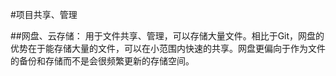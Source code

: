 #项目共享、管理

##网盘、云存储：
用于文件共享、管理，可以存储大量文件。相比于Git，网盘的优势在于能存储大量的文件，可以在小范围内快速的共享。网盘更偏向于作为文件的备份和存储而不是会很频繁更新的存储空间。